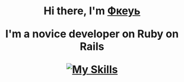 <h1 align="center">Hi there, I'm <a href="https://musicguns.github.io/cv/" target="_blank">Фкеуь</a>

I'm a novice developer on Ruby on Rails

[![My Skills](https://skillicons.dev/icons?i=js,html,css,wasm)](https://skillicons.dev)
